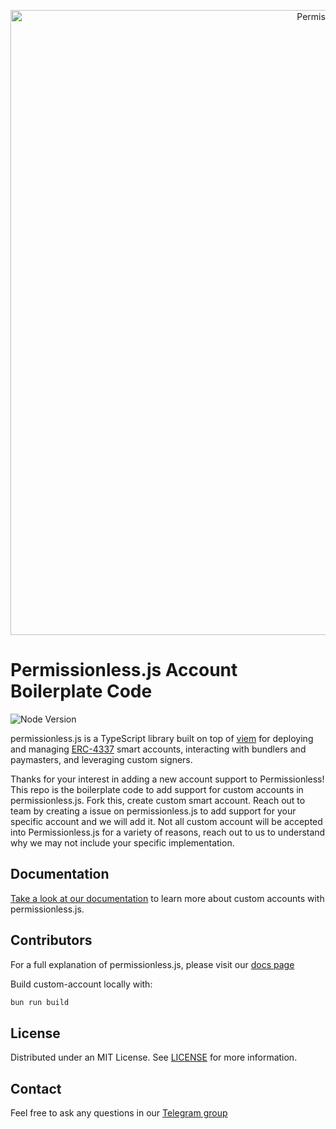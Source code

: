 <p align="center"><a href="https://docs.pimlico/permissionless"><img width="1000" title="Permissionless" src='https://raw.githubusercontent.com/pimlicolabs/permissionless.js/main/assets/banner.png' /></a></p>

# Permissionless.js Account Boilerplate Code

![Node Version](https://img.shields.io/badge/node-20.x-green)

permissionless.js is a TypeScript library built on top of [viem](https://viem.sh) for deploying and managing [ERC-4337](https://eips.ethereum.org/EIPS/eip-4337) smart accounts, interacting with bundlers and paymasters, and leveraging custom signers.

Thanks for your interest in adding a new account support to Permissionless! This repo is the boilerplate code to add support for custom accounts in permissionless.js. Fork this, create custom smart account. Reach out to team by creating a issue on permissionless.js to add support for your specific account and we will add it. Not all custom account will be accepted into Permissionless.js for a variety of reasons, reach out to us to understand why we may not include your specific implementation.


## Documentation

[Take a look at our documentation](https://docs.pimlico.io/permissionless) to learn more about custom accounts with permissionless.js.

## Contributors

For a full explanation of permissionless.js, please visit our [docs page](https://docs.pimlico.io/permissionless)

Build custom-account locally with:
```bash
bun run build
```

## License

Distributed under an MIT License. See [LICENSE](./LICENSE) for more information.

## Contact

Feel free to ask any questions in our [Telegram group](https://t.me/pimlicoHQ)
